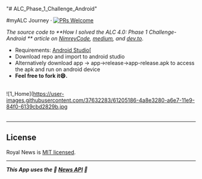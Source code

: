 "# ALC_Phase_1_Challenge_Android" 

#myALC Journey &middot; [![PRs Welcome](https://img.shields.io/badge/PRs-welcome-brightgreen.svg)](https://github.com/msal4/royal_news/compare?expand=1)

*The source code to **How I solved the ALC 4.0: Phase 1 Challenge- Android
** article on [NimreyCode](https://code.nimrey.me/how-to-build-a-news-app-with-react-native/), [medium](https://medium.com/@msal/create-a-news-app-using-react-native-ced249263627), and [dev.to](https://dev.to/msal4/how-to-build-a-news-app-with-react-native-4ifd)*.

* Requirements: [Android Studio](https://developer.android.com/studio/)[<br />
* Download repo and import to android studio<br />
* Alternatively  download app -> app->release->app-release.apk to access the apk and run on android device
* **Feel free to fork it😄.**<br /><br />

![1_Home](https://user-images.githubusercontent.com/37632283/61205186-4a8e3280-a6e7-11e9-84f0-6139cbd2829b.jpg<br /><br />

---


## License

Royal News is [MIT licensed](./LICENSE).

---

***This App uses the 💙 [News API](https://newsapi.org) 💙***
